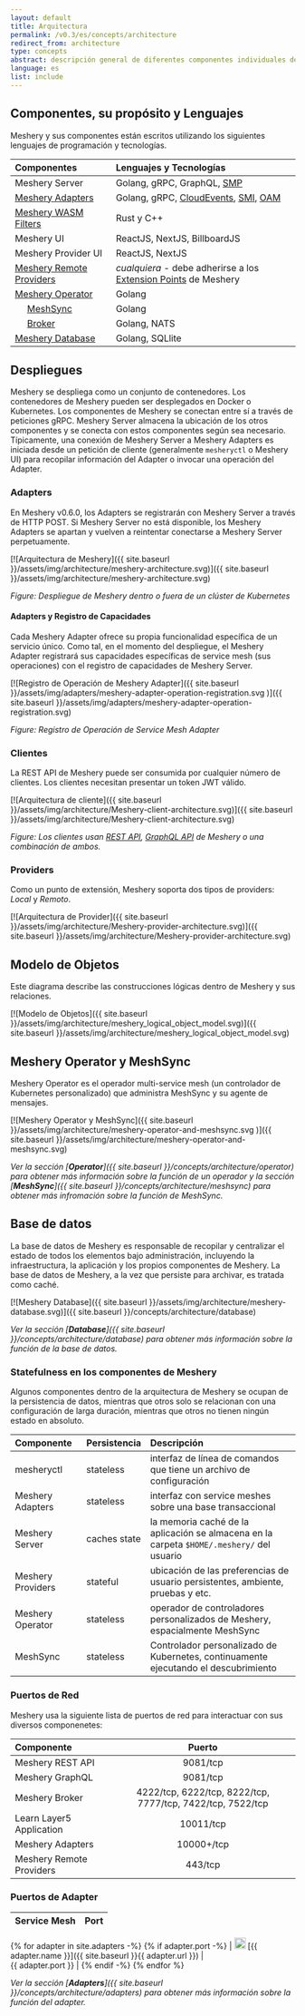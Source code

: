 ```yaml
---
layout: default
title: Arquitectura
permalink: /v0.3/es/concepts/architecture
redirect_from: architecture
type: concepts
abstract: descripción general de diferentes componentes individuales de la arquitectura de Meshery y cómo interactuan como un sistema.
language: es
list: include
---
```


## Componentes, su propósito y Lenguajes

Meshery y sus componentes están escritos utilizando los siguientes lenguajes de programación y tecnologías.

| Componentes                                                          | Lenguajes y Tecnologías                                                           |
| :------------------------------------------------------------------- | :-------------------------------------------------------------------------------- |
| Meshery Server                                                       | Golang, gRPC, GraphQL, [SMP](https://smp-spec.io)                                 |
| [Meshery Adapters](/concepts/architecture/adapters)                  | Golang, gRPC, [CloudEvents](https://cloudevents.io/), [SMI](https://smi-spec.io), [OAM](https://oam.dev)  |
| [Meshery WASM Filters](https://github.com/layer5io/wasm-filters)     | Rust y C++                                                                        |
| Meshery UI                                                           | ReactJS, NextJS, BillboardJS                                                      |
| Meshery Provider UI                                                  | ReactJS, NextJS                                                                   |
| [Meshery Remote Providers](/extensibility/providers)                 | _cualquiera_ - debe adherirse a los [Extension Points]({{site.baseurl}}/extensibility) de Meshery |
| [Meshery Operator](/concepts/architecture/operator)                  | Golang                                                                            |
| &nbsp;&nbsp;&nbsp;&nbsp; [MeshSync](/concepts/architecture/meshsync) | Golang                                                                            |
| &nbsp;&nbsp;&nbsp;&nbsp; [Broker](/concepts/architecture/broker)     | Golang, NATS                                                                      |
| [Meshery Database](/concepts/architecture/database)                  | Golang, SQLlite                                                                   |

## Despliegues

Meshery se despliega como un conjunto de contenedores. Los contenedores de Meshery pueden ser desplegados en Docker o Kubernetes. Los componentes de Meshery se conectan entre sí a través de peticiones gRPC. Meshery Server almacena la ubicación de los otros componentes y se conecta con estos componentes según sea necesario. Típicamente, una conexión de Meshery Server a Meshery Adapters es iniciada desde un petición de cliente (generalmente `mesheryctl` o Meshery UI) para recopilar información del Adapter o invocar una operación del Adapter.

### Adapters

En Meshery v0.6.0, los Adapters se registrarán con Meshery Server a través de HTTP POST. Si Meshery Server no está disponible, los Meshery Adapters se apartan y vuelven a reintentar conectarse a Meshery Server perpetuamente.

[![Arquitectura de Meshery]({{ site.baseurl }}/assets/img/architecture/meshery-architecture.svg)]({{ site.baseurl }}/assets/img/architecture/meshery-architecture.svg)

_Figure: Despliegue de Meshery dentro o fuera de un clúster de Kubernetes_

#### Adapters y Registro de Capacidades

Cada Meshery Adapter ofrece su propia funcionalidad específica de un servicio único. Como tal, en el momento del despliegue, el Meshery Adapter registrará sus capacidades específicas de service mesh (sus operaciones) con el registro de capacidades de Meshery Server.

[![Registro de Operación de Meshery Adapter]({{ site.baseurl }}/assets/img/adapters/meshery-adapter-operation-registration.svg
)]({{ site.baseurl }}/assets/img/adapters/meshery-adapter-operation-registration.svg)

_Figure: Registro de Operación de Service Mesh Adapter_

### Clientes

La REST API de Meshery puede ser consumida por cualquier número de clientes. Los clientes necesitan presentar un token JWT válido.

[![Arquitectura de cliente]({{ site.baseurl }}/assets/img/architecture/Meshery-client-architecture.svg)]({{ site.baseurl }}/assets/img/architecture/Meshery-client-architecture.svg)

_Figure: Los clientes usan [REST API](extensibility/api#rest), [GraphQL API](extensibility/api#graphql) de Meshery o una combinación de ambos._

### Providers

Como un punto de extensión, Meshery soporta dos tipos de providers: _Local_ y _Remoto_.

[![Arquitectura de Provider]({{ site.baseurl }}/assets/img/architecture/Meshery-provider-architecture.svg)]({{ site.baseurl }}/assets/img/architecture/Meshery-provider-architecture.svg)

## Modelo de Objetos

Este diagrama describe las construcciones lógicas dentro de Meshery y sus relaciones.

[![Modelo de Objetos]({{ site.baseurl }}/assets/img/architecture/meshery_logical_object_model.svg)]({{ site.baseurl }}/assets/img/architecture/meshery_logical_object_model.svg)

## Meshery Operator y MeshSync

Meshery Operator es el operador multi-service mesh (un controlador de Kubernetes personalizado) que administra MeshSync y su agente de mensajes.

[![Meshery Operator y MeshSync]({{ site.baseurl }}/assets/img/architecture/meshery-operator-and-meshsync.svg
)]({{ site.baseurl }}/assets/img/architecture/meshery-operator-and-meshsync.svg)

_Ver la sección [**Operator**]({{ site.baseurl }}/concepts/architecture/operator) para obtener más información sobre la función de un operador y la sección [**MeshSync**]({{ site.baseurl }}/concepts/architecture/meshsync) para obtener más infromación sobre la función de MeshSync._

## Base de datos

La base de datos de Meshery es responsable de recopilar y centralizar el estado de todos los elementos bajo administración, incluyendo la infraestructura, la aplicación y los propios componentes de Meshery. La base de datos de Meshery, a la vez que persiste para archivar, es tratada como caché.

[![Meshery Database]({{ site.baseurl }}/assets/img/architecture/meshery-database.svg)]({{ site.baseurl }}/concepts/architecture/database)

_Ver la sección [**Database**]({{ site.baseurl }}/concepts/architecture/database) para obtener más información sobre la función de la base de datos._


### **Statefulness en los componentes de Meshery**

Algunos componentes dentro de la arquitectura de Meshery se ocupan de la persistencia de datos, mientras que otros solo se relacionan con una configuración de larga duración, mientras que otros no tienen ningún estado en absoluto.

| Componente        | Persistencia | Descripción                                                                               |
| :---------------- | :----------- | :---------------------------------------------------------------------------------------- |
| mesheryctl        | stateless    | interfaz de línea de comandos que tiene un archivo de configuración                       |
| Meshery Adapters  | stateless    | interfaz con service meshes sobre una base transaccional                                  |
| Meshery Server    | caches state | la memoria caché de la aplicación se almacena en la carpeta `$HOME/.meshery/` del usuario |
| Meshery Providers | stateful     | ubicación de las preferencias de usuario persistentes, ambiente, pruebas y etc.           |
| Meshery Operator  | stateless    | operador de controladores personalizados de Meshery, espacialmente MeshSync               |
| MeshSync          | stateless    | Controlador personalizado de Kubernetes, continuamente ejecutando el descubrimiento       |

### **Puertos de Red**

Meshery usa la siguiente lista de puertos de red para interactuar con sus diversos componenetes:

| Componente               |                           Puerto                           |
| :----------------------- | :--------------------------------------------------------: |
| Meshery REST API         |                          9081/tcp                          |
| Meshery GraphQL          |                          9081/tcp                          |
| Meshery Broker           | 4222/tcp, 6222/tcp, 8222/tcp, 7777/tcp, 7422/tcp, 7522/tcp |
| Learn Layer5 Application |                         10011/tcp                          |
| Meshery Adapters         |                         10000+/tcp                         |
| Meshery Remote Providers |                          443/tcp                           |

### **Puertos de Adapter**

| Service Mesh | Port |
| :----------- | ---: |
{% for adapter in site.adapters -%}
{% if adapter.port -%}
| <img src="{{ adapter.image }}" style="width:20px" /> [{{ adapter.name }}]({{ site.baseurl }}{{ adapter.url }}) |&nbsp; &nbsp; &nbsp; &nbsp; &nbsp; &nbsp; &nbsp; &nbsp; &nbsp; &nbsp; &nbsp; &nbsp; &nbsp; &nbsp; &nbsp;&nbsp; &nbsp; &nbsp; &nbsp; &nbsp; &nbsp; {{ adapter.port }} |
{% endif -%}
{% endfor %}

_Ver la sección [**Adapters**]({{ site.baseurl }}/concepts/architecture/adapters) para obtener más información sobre la función del adapter._
